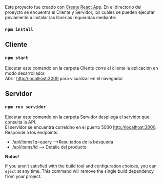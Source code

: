 Este proyecto fue creado con [Create React App](https://github.com/facebook/create-react-app).
En el directorio del proeycto se encuentra el Cliente y Servidor, los cuales se pueden ejecutar peviamente a instalar las librerias requeridas mediante:
### `npm install`

## Cliente

### `npm start`

Ejecutar este comando en la carpeta Cliente corre el cliente la aplicación en modo desarrollador.<br>
Abrir [http://localhost:3000](http://localhost:3000) para visualizar en el navegador.

## Servidor

### `npm run servidor`

Ejecutar este comando en la carpeta Servidor despliega el servidor que consulta la API.<br>
El servidor se encuentra correidno en el puerto 5000 [http://localhost:3000](http://localhost:3000).
Responde a los endpoints:
- /api/items?q=query -->Resultados de la búsqueda
- /api/items/id --> Detalle del producto



**Notas!**

If you aren’t satisfied with the build tool and configuration choices, you can `eject` at any time. This command will remove the single build dependency from your project.
